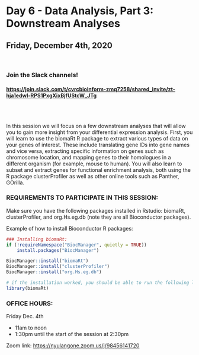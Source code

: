 # Day 6 - Data Analysis, Part 3: Downstream Analyses
## Friday, December 4th, 2020


<br>

### Join the Slack channels! 
#### https://join.slack.com/t/cvrcbioinform-zmq7258/shared_invite/zt-hja1edwl-RPS1PxgXixBjfUStcW_JTg

<br>  

##

In this session we will focus on a few downstream analyses that will allow you to gain more insight from your differential expression analysis. First, you will learn to use the biomaRt R package to extract various types of data on your genes of interest. These include translating gene IDs into gene names and vice versa, extracting specific information on genes such as chromosome location, and mapping genes to their homologues in a different organism (for example, mouse to human). You will also learn to subset and extract genes for functional enrichment analysis, both using the R package clusterProfiler as well as other online tools such as Panther, GOrilla.
<br>

### REQUIREMENTS TO PARTICIPATE IN THIS SESSION:
 
Make sure you have the following packages installed in Rstudio: biomaRt, clusterProfiler, and org.Hs.eg.db (note they are all Bioconductor packages).  

Example of how to install Bioconductor R packages:
```r
### Installing biomaRt:
if (!requireNamespace("BiocManager", quietly = TRUE))
    install.packages("BiocManager")

BiocManager::install("biomaRt")
BiocManager::install("clusterProfiler")
BiocManager::install("org.Hs.eg.db")

# if the installation worked, you should be able to run the following line without error messages:
library(biomaRt)
```

### OFFICE HOURS:
 
Friday Dec. 4th
* 11am to noon  
* 1:30pm until the start of the session at 2:30pm  
 
Zoom link:
https://nyulangone.zoom.us/j/98456141720

